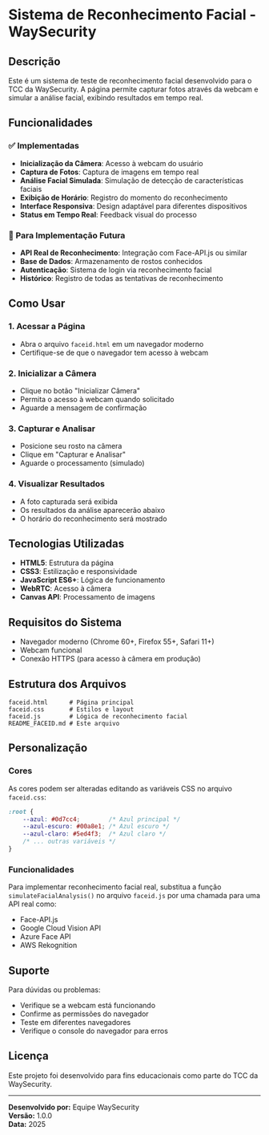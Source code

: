 # Sistema de Reconhecimento Facial - WaySecurity

## Descrição
Este é um sistema de teste de reconhecimento facial desenvolvido para o TCC da WaySecurity. A página permite capturar fotos através da webcam e simular a análise facial, exibindo resultados em tempo real.

## Funcionalidades

### ✅ Implementadas
- **Inicialização da Câmera**: Acesso à webcam do usuário
- **Captura de Fotos**: Captura de imagens em tempo real
- **Análise Facial Simulada**: Simulação de detecção de características faciais
- **Exibição de Horário**: Registro do momento do reconhecimento
- **Interface Responsiva**: Design adaptável para diferentes dispositivos
- **Status em Tempo Real**: Feedback visual do processo

### 🔮 Para Implementação Futura
- **API Real de Reconhecimento**: Integração com Face-API.js ou similar
- **Base de Dados**: Armazenamento de rostos conhecidos
- **Autenticação**: Sistema de login via reconhecimento facial
- **Histórico**: Registro de todas as tentativas de reconhecimento

## Como Usar

### 1. Acessar a Página
- Abra o arquivo `faceid.html` em um navegador moderno
- Certifique-se de que o navegador tem acesso à webcam

### 2. Inicializar a Câmera
- Clique no botão "Inicializar Câmera"
- Permita o acesso à webcam quando solicitado
- Aguarde a mensagem de confirmação

### 3. Capturar e Analisar
- Posicione seu rosto na câmera
- Clique em "Capturar e Analisar"
- Aguarde o processamento (simulado)

### 4. Visualizar Resultados
- A foto capturada será exibida
- Os resultados da análise aparecerão abaixo
- O horário do reconhecimento será mostrado

## Tecnologias Utilizadas

- **HTML5**: Estrutura da página
- **CSS3**: Estilização e responsividade
- **JavaScript ES6+**: Lógica de funcionamento
- **WebRTC**: Acesso à câmera
- **Canvas API**: Processamento de imagens

## Requisitos do Sistema

- Navegador moderno (Chrome 60+, Firefox 55+, Safari 11+)
- Webcam funcional
- Conexão HTTPS (para acesso à câmera em produção)

## Estrutura dos Arquivos

```
faceid.html      # Página principal
faceid.css       # Estilos e layout
faceid.js        # Lógica de reconhecimento facial
README_FACEID.md # Este arquivo
```

## Personalização

### Cores
As cores podem ser alteradas editando as variáveis CSS no arquivo `faceid.css`:

```css
:root {
    --azul: #0d7cc4;        /* Azul principal */
    --azul-escuro: #00a8e1; /* Azul escuro */
    --azul-claro: #5ed4f3;  /* Azul claro */
    /* ... outras variáveis */
}
```

### Funcionalidades
Para implementar reconhecimento facial real, substitua a função `simulateFacialAnalysis()` no arquivo `faceid.js` por uma chamada para uma API real como:
- Face-API.js
- Google Cloud Vision API
- Azure Face API
- AWS Rekognition

## Suporte

Para dúvidas ou problemas:
- Verifique se a webcam está funcionando
- Confirme as permissões do navegador
- Teste em diferentes navegadores
- Verifique o console do navegador para erros

## Licença

Este projeto foi desenvolvido para fins educacionais como parte do TCC da WaySecurity.

---

**Desenvolvido por:** Equipe WaySecurity  
**Versão:** 1.0.0  
**Data:** 2025

